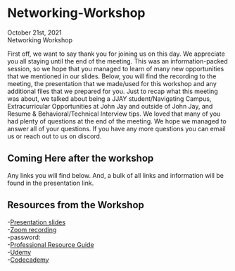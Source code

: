 # Networking-Workshop

October 21st, 2021 <br>
Networking Workshop

First off, we want to say thank you for joining us on this day. We appreciate you all staying until the end of the meeting. This was an information-packed session, so we hope that you managed to learn of many new opportunities that we mentioned in our slides. Below, you will find the recording to the meeting, the presentation that we made/used for this workshop and any additional files that we prepared for you. Just to recap what this meeting was about, we talked about being a JJAY student/Navigating Campus, Extracurricular Opportunities at John Jay and outside of John Jay, and Resume & Behavioral/Technical Interview tips. We loved that many of you had plenty of questions at the end of the meeting. We hope we managed to answer all of your questions. If you have any more questions you can email us or reach out to us on discord.

## Coming Here after the workshop

Any links you will find below. And, a bulk of all links and information will be found in the presentation link.

## Resources from the Workshop

-[Presentation slides](https://docs.google.com/presentation/d/1bnF9J5w7rTAVfQTNo0x7q-d92B4V_mxaErdVeMhAWG8/edit?usp=sharing) <br>
-[Zoom recording]() <br>
-password: <br>
-[Professional Resource Guide](https://docs.google.com/document/d/19O7NatuPSWLcFuuj0jERadZkXnk-cS10cTqaXjZQl7Q/edit) <br>
-[Udemy](https://www.udemy.com/) <br>
-[Codecademy](https://www.codecademy.com/) <br>

